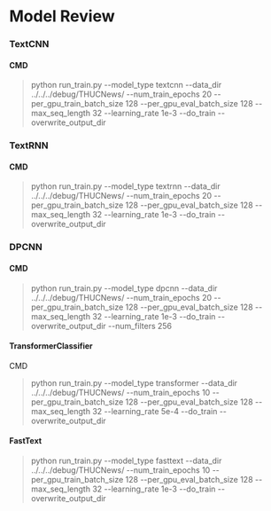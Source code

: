 # Model Review
### TextCNN

#### CMD

> python run_train.py --model_type textcnn --data_dir ../../../debug/THUCNews/ --num_train_epochs 20 --per_gpu_train_batch_size 128 --per_gpu_eval_batch_size 128 --max_seq_length 32 --learning_rate 1e-3 --do_train --overwrite_output_dir

### TextRNN

#### CMD

> python run_train.py --model_type textrnn --data_dir ../../../debug/THUCNews/ --num_train_epochs 20 --per_gpu_train_batch_size 128 --per_gpu_eval_batch_size 128 --max_seq_length 32 --learning_rate 1e-3 --do_train --overwrite_output_dir

### DPCNN

#### CMD

> python run_train.py --model_type dpcnn --data_dir ../../../debug/THUCNews/ --num_train_epochs 20 --per_gpu_train_batch_size 128 --per_gpu_eval_batch_size 128 --max_seq_length 32 --learning_rate 1e-3 --do_train --overwrite_output_dir --num_filters 256

#### TransformerClassifier

CMD

> python run_train.py --model_type transformer --data_dir ../../../debug/THUCNews/ --num_train_epochs 10 --per_gpu_train_batch_size 128 --per_gpu_eval_batch_size 128 --max_seq_length 32 --learning_rate 5e-4 --do_train --overwrite_output_dir

#### FastText

> python run_train.py --model_type fasttext --data_dir ../../../debug/THUCNews/ --num_train_epochs 10 --per_gpu_train_batch_size 128 --per_gpu_eval_batch_size 128 --max_seq_length 32 --learning_rate 1e-3 --do_train --overwrite_output_dir


